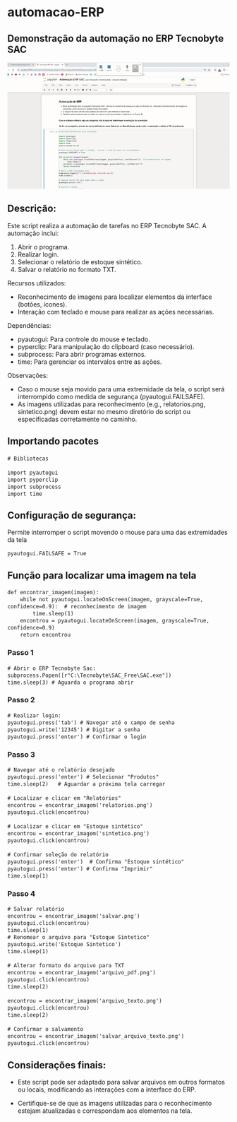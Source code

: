# automacao-ERP

## Demonstração da automação no ERP Tecnobyte SAC
![Demonstração da automação](gif-auto.gif)


## Descrição:
Este script realiza a automação de tarefas no ERP Tecnobyte SAC. A automação inclui:
1. Abrir o programa.
2. Realizar login.
3. Selecionar o relatório de estoque sintético.
4. Salvar o relatório no formato TXT.

Recursos utilizados:
- Reconhecimento de imagens para localizar elementos da interface (botões, ícones).
- Interação com teclado e mouse para realizar as ações necessárias.

Dependências:
- pyautogui: Para controle do mouse e teclado.
- pyperclip: Para manipulação do clipboard (caso necessário).
- subprocess: Para abrir programas externos.
- time: Para gerenciar os intervalos entre as ações.

Observações:
- Caso o mouse seja movido para uma extremidade da tela, o script será interrompido como medida de segurança (pyautogui.FAILSAFE).
- As imagens utilizadas para reconhecimento (e.g., relatorios.png, sintetico.png) devem estar no mesmo diretório do script ou especificadas corretamente no caminho.

## Importando pacotes

```
# Bibliotecas

import pyautogui
import pyperclip
import subprocess
import time
```

## Configuração de segurança:
 Permite interromper o script movendo o mouse para uma das extremidades da tela
```
pyautogui.FAILSAFE = True
```

## Função para localizar uma imagem na tela
```
def encontrar_imagem(imagem):
    while not pyautogui.locateOnScreen(imagem, grayscale=True, confidence=0.9):  # reconhecimento de imagem
        time.sleep(1)
    encontrou = pyautogui.locateOnScreen(imagem, grayscale=True, confidence=0.9)
    return encontrou
```
### Passo 1

```
# Abrir o ERP Tecnobyte Sac:
subprocess.Popen([r"C:\Tecnobyte\SAC_Free\SAC.exe"])
time.sleep(3) # Aguarda o programa abrir
```
### Passo 2
```
# Realizar login:
pyautogui.press('tab') # Navegar até o campo de senha
pyautogui.write('12345') # Digitar a senha
pyautogui.press('enter') # Confirmar o login
````
### Passo 3

```
# Navegar até o relatório desejado
pyautogui.press('enter') # Selecionar "Produtos"
time.sleep(2)   # Aguardar a próxima tela carregar

# Localizar e clicar em "Relatórios"
encontrou = encontrar_imagem('relatorios.png')
pyautogui.click(encontrou)

# Localizar e clicar em "Estoque sintético"
encontrou = encontrar_imagem('sintetico.png')
pyautogui.click(encontrou)

# Confirmar seleção do relatório
pyautogui.press('enter')  # Confirma "Estoque sintético"
pyautogui.press('enter') # Confirma "Imprimir"
time.sleep(1)
```
### Passo 4
```
# Salvar relatório
encontrou = encontrar_imagem('salvar.png')
pyautogui.click(encontrou)
time.sleep(1)
# Renomear o arquivo para "Estoque Sintetico"
pyautogui.write('Estoque Sintetico')
time.sleep(1)

# Alterar formato do arquivo para TXT
encontrou = encontrar_imagem('arquivo_pdf.png')
pyautogui.click(encontrou)
time.sleep(2)

encontrou = encontrar_imagem('arquivo_texto.png')
pyautogui.click(encontrou)
time.sleep(2)

# Confirmar o salvamento
encontrou = encontrar_imagem('salvar_arquivo_texto.png')
pyautogui.click(encontrou)
```
## Considerações finais:
- Este script pode ser adaptado para salvar arquivos em outros formatos ou locais, modificando as interações com a interface do ERP.

- Certifique-se de que as imagens utilizadas para o reconhecimento estejam atualizadas e correspondam aos elementos na tela.


